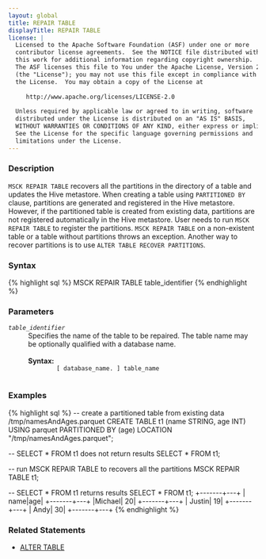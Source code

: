 ```yaml
---
layout: global
title: REPAIR TABLE
displayTitle: REPAIR TABLE
license: |
  Licensed to the Apache Software Foundation (ASF) under one or more
  contributor license agreements.  See the NOTICE file distributed with
  this work for additional information regarding copyright ownership.
  The ASF licenses this file to You under the Apache License, Version 2.0
  (the "License"); you may not use this file except in compliance with
  the License.  You may obtain a copy of the License at
 
     http://www.apache.org/licenses/LICENSE-2.0
 
  Unless required by applicable law or agreed to in writing, software
  distributed under the License is distributed on an "AS IS" BASIS,
  WITHOUT WARRANTIES OR CONDITIONS OF ANY KIND, either express or implied.
  See the License for the specific language governing permissions and
  limitations under the License.
---
```


### Description

`MSCK REPAIR TABLE` recovers all the partitions in the directory of a table and updates the Hive metastore. When creating a table using `PARTITIONED BY` clause, partitions are generated and registered in the Hive metastore. However, if the partitioned table is created from existing data, partitions are not registered automatically in the Hive metastore. User needs to run `MSCK REPAIR TABLE` to register the partitions. `MSCK REPAIR TABLE` on a non-existent table or a table without partitions throws an exception. Another way to recover partitions is to use `ALTER TABLE RECOVER PARTITIONS`.

### Syntax

{% highlight sql %}
MSCK REPAIR TABLE table_identifier
{% endhighlight %}

### Parameters

<dl>
  <dt><code><em>table_identifier</em></code></dt>
  <dd>
    Specifies the name of the table to be repaired. The table name may be optionally qualified with a database name.<br><br>
    <b>Syntax:</b>
      <code>
        [ database_name. ] table_name
      </code>
  </dd>
</dl>

### Examples

{% highlight sql %}
-- create a partitioned table from existing data /tmp/namesAndAges.parquet
CREATE TABLE t1 (name STRING, age INT) USING parquet PARTITIONED BY (age)
    LOCATION "/tmp/namesAndAges.parquet";

-- SELECT * FROM t1 does not return results
SELECT * FROM t1;

-- run MSCK REPAIR TABLE to recovers all the partitions
MSCK REPAIR TABLE t1;

-- SELECT * FROM t1 returns results
SELECT * FROM t1;
  +-------+---+
  |   name|age|
  +-------+---+
  |Michael| 20|
  +-------+---+
  | Justin| 19|
  +-------+---+
  |   Andy| 30|
  +-------+---+
{% endhighlight %}

### Related Statements

 * [ALTER TABLE](sql-ref-syntax-ddl-alter-table.html)
